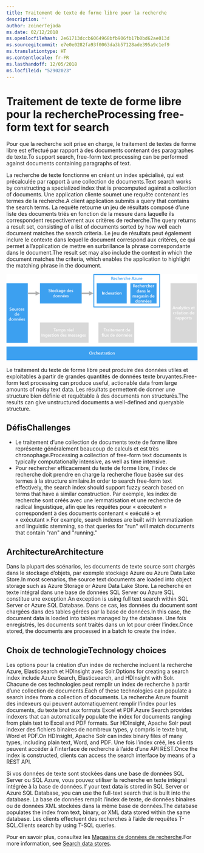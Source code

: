 ```yaml
---
title: Traitement de texte de forme libre pour la recherche
description: ''
author: zoinerTejada
ms.date: 02/12/2018
ms.openlocfilehash: 2e61713dccb6064968bfb906fb17b0bd62ae013d
ms.sourcegitcommit: e7e0e0282fa93f0063da3b57128ade395a9c1ef9
ms.translationtype: HT
ms.contentlocale: fr-FR
ms.lasthandoff: 12/05/2018
ms.locfileid: "52902023"
---
```

# <a name="processing-free-form-text-for-search"></a><span data-ttu-id="d4912-102">Traitement de texte de forme libre pour la recherche</span><span class="sxs-lookup"><span data-stu-id="d4912-102">Processing free-form text for search</span></span>

<span data-ttu-id="d4912-103">Pour que la recherche soit prise en charge, le traitement de textes de forme libre est effectué par rapport à des documents contenant des paragraphes de texte.</span><span class="sxs-lookup"><span data-stu-id="d4912-103">To support search, free-form text processing can be performed against documents containing paragraphs of text.</span></span>

<span data-ttu-id="d4912-104">La recherche de texte fonctionne en créant un index spécialisé, qui est précalculée par rapport à une collection de documents.</span><span class="sxs-lookup"><span data-stu-id="d4912-104">Text search works by constructing a specialized index that is precomputed against a collection of documents.</span></span> <span data-ttu-id="d4912-105">Une application cliente soumet une requête contenant les termes de la recherche.</span><span class="sxs-lookup"><span data-stu-id="d4912-105">A client application submits a query that contains the search terms.</span></span> <span data-ttu-id="d4912-106">La requête retourne un jeu de résultats composé d’une liste des documents triés en fonction de la mesure dans laquelle ils correspondent respectivement aux critères de recherche.</span><span class="sxs-lookup"><span data-stu-id="d4912-106">The query returns a result set, consisting of a list of documents sorted by how well each document matches the search criteria.</span></span> <span data-ttu-id="d4912-107">Le jeu de résultats peut également inclure le contexte dans lequel le document correspond aux critères, ce qui permet à l’application de mettre en surbrillance la phrase correspondante dans le document.</span><span class="sxs-lookup"><span data-stu-id="d4912-107">The result set may also include the context in which the document matches the criteria, which enables the application to highlight the matching phrase in the document.</span></span> 

![](./images/search-pipeline.png)

<span data-ttu-id="d4912-108">Le traitement du texte de forme libre peut produire des données utiles et exploitables à partir de grandes quantités de données texte bruyantes.</span><span class="sxs-lookup"><span data-stu-id="d4912-108">Free-form text processing can produce useful, actionable data from large amounts of noisy text data.</span></span> <span data-ttu-id="d4912-109">Les résultats permettent de donner une structure bien définie et requêtable à des documents non structurés.</span><span class="sxs-lookup"><span data-stu-id="d4912-109">The results can give unstructured documents a well-defined and queryable structure.</span></span>


## <a name="challenges"></a><span data-ttu-id="d4912-110">Défis</span><span class="sxs-lookup"><span data-stu-id="d4912-110">Challenges</span></span>

- <span data-ttu-id="d4912-111">Le traitement d’une collection de documents texte de forme libre représente généralement beaucoup de calculs et est très chronophage.</span><span class="sxs-lookup"><span data-stu-id="d4912-111">Processing a collection of free-form text documents is typically computationally intensive, as well as time intensive.</span></span>
- <span data-ttu-id="d4912-112">Pour rechercher efficacement du texte de forme libre, l’index de recherche doit prendre en charge la recherche floue basée sur des termes à la structure similaire.</span><span class="sxs-lookup"><span data-stu-id="d4912-112">In order to search free-form text effectively, the search index should support fuzzy search based on terms that have a similar construction.</span></span> <span data-ttu-id="d4912-113">Par exemple, les index de recherche sont créés avec une lemmatisation et une recherche de radical linguistique, afin que les requêtes pour « exécutent » correspondent à des documents contenant « exécuté » et « exécutant ».</span><span class="sxs-lookup"><span data-stu-id="d4912-113">For example, search indexes are built with lemmatization and linguistic stemming, so that queries for "run" will match documents that contain "ran" and "running."</span></span>

## <a name="architecture"></a><span data-ttu-id="d4912-114">Architecture</span><span class="sxs-lookup"><span data-stu-id="d4912-114">Architecture</span></span>

<span data-ttu-id="d4912-115">Dans la plupart des scénarios, les documents de texte source sont chargés dans le stockage d’objets, par exemple stockage Azure ou Azure Data Lake Store.</span><span class="sxs-lookup"><span data-stu-id="d4912-115">In most scenarios, the source text documents are loaded into object storage such as Azure Storage or Azure Data Lake Store.</span></span> <span data-ttu-id="d4912-116">La recherche en texte intégral dans une base de données SQL Server ou Azure SQL constitue une exception.</span><span class="sxs-lookup"><span data-stu-id="d4912-116">An exception is using full text search within SQL Server or Azure SQL Database.</span></span> <span data-ttu-id="d4912-117">Dans ce cas, les données du document sont chargées dans des tables gérées par la base de données.</span><span class="sxs-lookup"><span data-stu-id="d4912-117">In this case, the document data is loaded into tables managed by the database.</span></span> <span data-ttu-id="d4912-118">Une fois enregistrés, les documents sont traités dans un lot pour créer l’index.</span><span class="sxs-lookup"><span data-stu-id="d4912-118">Once stored, the documents are processed in a batch to create the index.</span></span>

## <a name="technology-choices"></a><span data-ttu-id="d4912-119">Choix de technologie</span><span class="sxs-lookup"><span data-stu-id="d4912-119">Technology choices</span></span>

<span data-ttu-id="d4912-120">Les options pour la création d’un index de recherche incluent la recherche Azure, Elasticsearch et HDInsight avec Solr.</span><span class="sxs-lookup"><span data-stu-id="d4912-120">Options for creating a search index include Azure Search, Elasticsearch, and HDInsight with Solr.</span></span> <span data-ttu-id="d4912-121">Chacune de ces technologies peut remplir un index de recherche à partir d’une collection de documents.</span><span class="sxs-lookup"><span data-stu-id="d4912-121">Each of these technologies can populate a search index from a collection of documents.</span></span> <span data-ttu-id="d4912-122">La recherche Azure fournit des indexeurs qui peuvent automatiquement remplir l’index pour les documents, du texte brut aux formats Excel et PDF.</span><span class="sxs-lookup"><span data-stu-id="d4912-122">Azure Search provides indexers that can automatically populate the index for documents ranging from plain text to Excel and PDF formats.</span></span> <span data-ttu-id="d4912-123">Sur HDInsight, Apache Solr peut indexer des fichiers binaires de nombreux types, y compris le texte brut, Word et PDF.</span><span class="sxs-lookup"><span data-stu-id="d4912-123">On HDInsight, Apache Solr can index binary files of many types, including plain text, Word, and PDF.</span></span> <span data-ttu-id="d4912-124">Une fois l’index créé, les clients peuvent accéder à l’interface de recherche à l’aide d’une API REST.</span><span class="sxs-lookup"><span data-stu-id="d4912-124">Once the index is constructed, clients can access the search interface by means of a REST API.</span></span> 

<span data-ttu-id="d4912-125">Si vos données de texte sont stockées dans une base de données SQL Server ou SQL Azure, vous pouvez utiliser la recherche en texte intégral intégrée à la base de données.</span><span class="sxs-lookup"><span data-stu-id="d4912-125">If your text data is stored in SQL Server or Azure SQL Database, you can use the full-text search that is built into the database.</span></span> <span data-ttu-id="d4912-126">La base de données remplit l’index de texte, de données binaires ou de données XML stockées dans la même base de données.</span><span class="sxs-lookup"><span data-stu-id="d4912-126">The database populates the index from text, binary, or XML data stored within the same database.</span></span> <span data-ttu-id="d4912-127">Les clients effectuent des recherches à l’aide de requêtes T-SQL.</span><span class="sxs-lookup"><span data-stu-id="d4912-127">Clients search by using T-SQL queries.</span></span> 

<span data-ttu-id="d4912-128">Pour en savoir plus, consultez les [Magasins de données de recherche](../technology-choices/search-options.md).</span><span class="sxs-lookup"><span data-stu-id="d4912-128">For more information, see [Search data stores](../technology-choices/search-options.md).</span></span>
